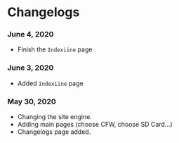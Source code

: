 # Changelogs

### June 4, 2020
- Finish the `Indexiine` page

### June 3, 2020
- Added `Indexiine` page

### May 30, 2020
- Changing the site engine.
- Adding main pages (choose CFW, choose SD Card...)
- Changelogs page added.